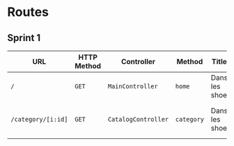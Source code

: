 # Routes

## Sprint 1

| URL | HTTP Method | Controller | Method | Title | Content | Comment |
|--|--|--|--|--|--|--|
| `/` | `GET` | `MainController` | `home` | Dans les shoe | 5 categories | - |
| `/category/[i:id]` | `GET` | `CatalogController` | `category` | Dans les shoe | List products by category | id : id of the category |

